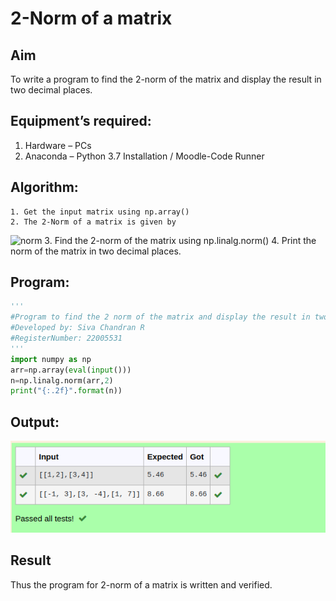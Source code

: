 # 2-Norm of a matrix
## Aim
To write a program to find the 2-norm of the matrix and display the result in two decimal places.
## Equipment’s required:
1.	Hardware – PCs
2.	Anaconda – Python 3.7 Installation / Moodle-Code Runner
## Algorithm:
	1. Get the input matrix using np.array()
	2. The 2-Norm of a matrix is given by 
![norm](./normeqn1.jpg)
	3. Find the 2-norm of the matrix using np.linalg.norm()
	4. Print the norm of the matrix in two decimal places.
## Program:
```python
'''
#Program to find the 2 norm of the matrix and display the result in two decimal places.
#Developed by: Siva Chandran R
#RegisterNumber: 22005531
'''
import numpy as np
arr=np.array(eval(input()))
n=np.linalg.norm(arr,2)
print("{:.2f}".format(n))
```

## Output:
![output](./normout.png)

## Result
Thus the program for 2-norm of a matrix is written and verified.
